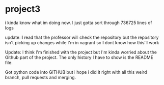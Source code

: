 # project3
i kinda know what im doing now. I just gotta sort through 736725 lines of logs

update: I read that the professor will check the repository but the repository isn't picking up changes while I'm in vagrant so I dont know how this'll work

Update: I think I'm finished with the project but I'm kinda worried about the Github part of the project. The only history I have to show is the README file.

Got python code into GITHUB but i hope i did it right with all this weird branch, pull requests and merging.
